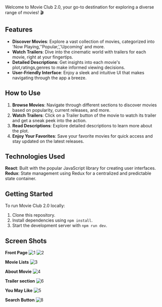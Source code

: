 Welcome to Movie Club 2.0, your go-to destination for exploring a diverse range of movies! 🎬
## Features
- **Discover Movies**: Explore a vast collection of movies, categorized into 'Now Playing,''Popular,','Upcoming' and more.
- **Watch Trailers**: Dive into the cinematic world with trailers for each movie, right at your fingertips.
- **Detailed Descriptions**: Get insights into each movie's plot,ratings,genres to make informed viewing decisions.
- **User-Friendly Interface**: Enjoy a sleek and intuitive UI that makes navigating through the app a breeze.

## How to Use

1. **Browse Movies**: Navigate through different sections to discover movies based on popularity, current releases, and more.
2. **Watch Trailers**: Click on a Trailer button of the movie to watch its trailer and get a sneak peek into the action.
3. **Read Descriptions**: Explore detailed descriptions to learn more about the plot.
4. **Enjoy Your Favorites**: Save your favorite movies for quick access and stay updated on the latest releases.


## Technologies Used

**React**: Built with the popular JavaScript library for creating user interfaces.
**Redux**: State management using Redux for a centralized and predictable state container.


## Getting Started

To run Movie Club 2.0 locally:

1. Clone this repository.
2. Install dependencies using `npm install`.
3. Start the development server with `npm run dev`.
   
## Screen Shots
**Front Page**
![1](https://github.com/user-attachments/assets/d68fd0c6-e19f-401d-927b-68095ddf4328)
![2](https://github.com/user-attachments/assets/ae610cf5-7a76-4af2-b588-4aa9c0aad08f)

**Movie Lists**
![3](https://github.com/user-attachments/assets/cc5bafc4-aac0-488c-a3f4-0588843f9b6e)

**About Movie**
![4](https://github.com/user-attachments/assets/494e807e-46d7-4ab7-a6c5-ee0cb5daa1fd)

**Trailer section**
![6](https://github.com/user-attachments/assets/56bd18af-c969-4e7d-8c05-db36aab6a7df)

**You May Like**
![5](https://github.com/user-attachments/assets/4aa7d73f-1c10-4ecc-8b0b-9be946e6365a)

**Search Button**
![8](https://github.com/user-attachments/assets/787b704c-dff4-4d4a-bb7a-55fac799362b)
